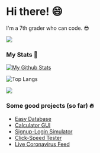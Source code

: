 # Hi there! :smile:

I'm a 7th grader who can code. :sunglasses:

![](https://i.imgur.com/4M7IWwP.gif)

### My Stats :muscle:

[![My Github Stats](https://github-readme-stats.vercel.app/api?username=shaunikm&count_private=true&hide=stars&theme=algolia)](https://github.com/anuraghazra/github-readme-stats)

![Top Langs](https://github-readme-stats.vercel.app/api/top-langs/?username=shaunikm&layout=compact&theme=algolia)

![](https://i.imgur.com/4M7IWwP.gif)

### Some good projects (so far) :fire:

- [Easy Database](https://github.com/shaunikm/EasyDB)
- [Calculator GUI](https://github.com/shaunikm/CalculatorGUI)
- [Signup-Login Simulator](https://github.com/shaunikm/SignUp-LogIn-Simulator)
- [Click-Speed Tester](https://github.com/shaunikm/Click-Speed)
- [Live Coronavirus Feed](https://github.com/shaunikm/LiveCoronaVirusFeed)
